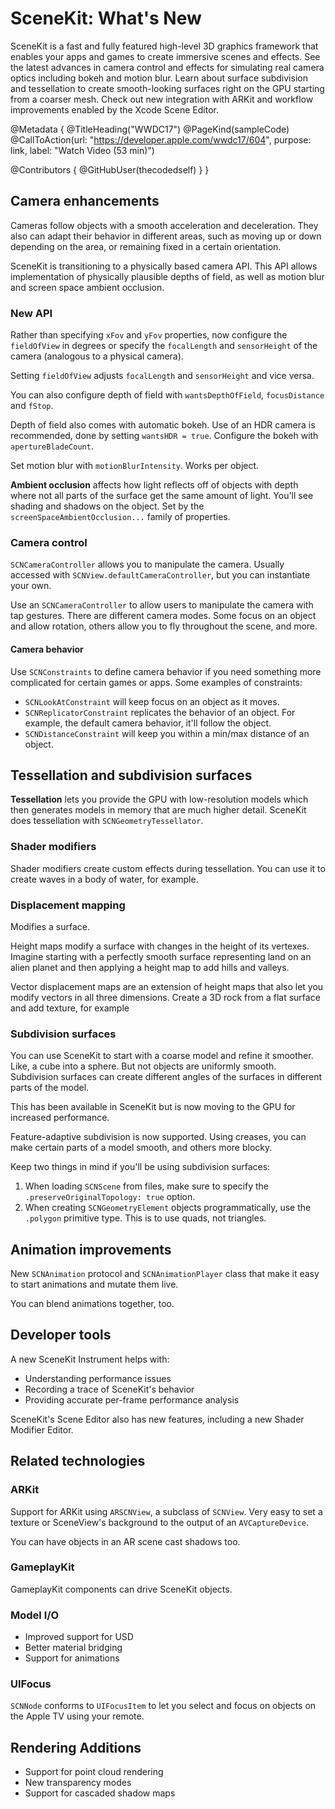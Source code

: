 # SceneKit: What's New

SceneKit is a fast and fully featured high-level 3D graphics framework that enables your apps and games to create immersive scenes and effects. See the latest advances in camera control and effects for simulating real camera optics including bokeh and motion blur. Learn about surface subdivision and tessellation to create smooth-looking surfaces right on the GPU starting from a coarser mesh. Check out new integration with ARKit and workflow improvements enabled by the Xcode Scene Editor.

@Metadata {
   @TitleHeading("WWDC17")
   @PageKind(sampleCode)
   @CallToAction(url: "https://developer.apple.com/wwdc17/604", purpose: link, label: "Watch Video (53 min)")

   @Contributors {
      @GitHubUser(thecodedself)
   }
}



## Camera enhancements

Cameras follow objects with a smooth acceleration and deceleration. They also can adapt their behavior in different areas, such as moving up or down depending on the area, or remaining fixed in a certain orientation.

SceneKit is transitioning to a physically based camera API. This API allows implementation of physically plausible depths of field, as well as motion blur and screen space ambient occlusion. 

### New API

Rather than specifying `xFov` and `yFov` properties, now configure the `fieldOfView` in degrees or specify the `focalLength` and `sensorHeight` of the camera (analogous to a physical camera).

Setting `fieldOfView` adjusts `focalLength` and `sensorHeight` and vice versa.

You can also configure depth of field with `wantsDepthOfField`, `focusDistance` and `fStop`.

Depth of field also comes with automatic bokeh. Use of an HDR camera is recommended, done by setting `wantsHDR = true`. Configure the bokeh with `apertureBladeCount`.

Set motion blur with `motionBlurIntensity`. Works per object.

**Ambient occlusion** affects how light reflects off of objects with depth where not all parts of the surface get the same amount of light. You'll see shading and shadows on the object. Set by the `screenSpaceAmbientOcclusion...` family of properties.

### Camera control

`SCNCameraController` allows you to manipulate the camera. Usually accessed with `SCNView.defaultCameraController`, but you can instantiate your own.

Use an `SCNCameraController` to allow users to manipulate the camera with tap gestures. There are different camera modes. Some focus on an object and allow rotation, others allow you to fly throughout the scene, and more.

#### Camera behavior

Use `SCNConstraints` to define camera behavior if you need something more complicated for certain games or apps. Some examples of constraints:

- `SCNLookAtConstraint` will keep focus on an object as it moves.
- `SCNReplicatorConstraint` replicates the behavior of an object. For example, the default camera behavior, it'll follow the object.
- `SCNDistanceConstraint` will keep you within a min/max distance of an object.

## Tessellation and subdivision surfaces

**Tessellation** lets you provide the GPU with low-resolution models which then generates models in memory that are much higher detail. SceneKit does tessellation with `SCNGeometryTessellator`.

### Shader modifiers

Shader modifiers create custom effects during tessellation. You can use it to create waves in a body of water, for example.

### Displacement mapping

Modifies a surface.

Height maps modify a surface with changes in the height of its vertexes. Imagine starting with a perfectly smooth surface representing land on an alien planet and then applying a height map to add hills and valleys.

Vector displacement maps are an extension of height maps that also let you modify vectors in all three dimensions. Create a 3D rock from a flat surface and add texture, for example

### Subdivision surfaces

You can use SceneKit to start with a coarse model and refine it smoother. Like, a cube into a sphere. But not objects are uniformly smooth. Subdivision surfaces can create different angles of the surfaces in different parts of the model.

This has been available in SceneKit but is now moving to the GPU for increased performance.

Feature-adaptive subdivision is now supported. Using creases, you can make certain parts of a model smooth, and others more blocky.

Keep two things in mind if you'll be using subdivision surfaces:

1. When loading `SCNScene` from files, make sure to specify the `.preserveOriginalTopology: true` option.
2. When creating `SCNGeometryElement` objects programmatically, use the `.polygon` primitive type. This is to use quads, not triangles.

## Animation improvements

New `SCNAnimation` protocol and `SCNAnimationPlayer` class that make it easy to start animations and mutate them live.

You can blend animations together, too.

## Developer tools

A new SceneKit Instrument helps with:

- Understanding performance issues
- Recording a trace of SceneKit's behavior
- Providing accurate per-frame performance analysis

SceneKit's Scene Editor also has new features, including a new Shader Modifier Editor.

## Related technologies

### ARKit

Support for ARKit using `ARSCNView`, a subclass of `SCNView`. Very easy to set a texture or SceneView's background to the output of an `AVCaptureDevice`.

You can have objects in an AR scene cast shadows too.

### GameplayKit

GameplayKit components can drive SceneKit objects. 

### Model I/O

- Improved support for USD
- Better material bridging
- Support for animations

### UIFocus

`SCNNode` conforms to `UIFocusItem` to let you select and focus on objects on the Apple TV using your remote.

## Rendering Additions

- Support for point cloud rendering
- New transparency modes
- Support for cascaded shadow maps
